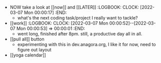 - NOW take a look at [[now]] and [[LATER]]
  :LOGBOOK:
  CLOCK: [2022-03-07 Mon 00:00:17]
  :END:
	- what's the next coding task/project I really want to tackle?
- [[work]]
  :LOGBOOK:
  CLOCK: [2022-03-07 Mon 00:00:52]--[2022-03-07 Mon 00:00:53] =>  00:00:01
  :END:
	- went long, finished after 8pm. still, a productive day all in all.
- [[pull all]] button
	- experimenting with this in dev.anagora.org, I like it for now, need to figure out layout
- [[yoga calendar]]